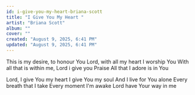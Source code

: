 ```yaml
---
id: i-give-you-my-heart-briana-scott
title: "I Give You My Heart "
artist: "Briana Scott"
album: ""
cover: ""
created: "August 9, 2025, 6:41 PM"
updated: "August 9, 2025, 6:41 PM"
---
```


This is my desire, to honour You
Lord, with all my heart I worship You
With all that is within me, Lord i give you Praise 
All that I adore is in You

Lord, I give You my heart
I give You my soul
And I live for You alone
Every breath that I take
Every moment I'm awake
Lord have Your way in me